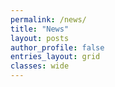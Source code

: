 ```yaml
---
permalink: /news/
title: "News"
layout: posts
author_profile: false
entries_layout: grid
classes: wide
---
```

